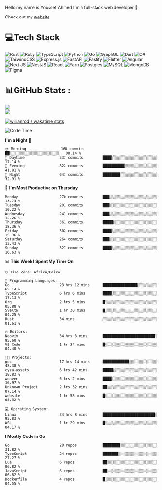 Hello my name is Youssef Ahmed I'm a full-stack web developer 👋

Check out my [website](https://youssefahmed.vercel.app)
 
# 💻Tech Stack

![Rust](https://img.shields.io/badge/rust-%23000000.svg?style=for-the-badge&logo=rust&logoColor=white) ![Ruby](https://img.shields.io/badge/ruby-%23CC342D.svg?style=for-the-badge&logo=ruby&logoColor=white) ![TypeScript](https://img.shields.io/badge/typescript-%23007ACC.svg?style=for-the-badge&logo=typescript&logoColor=white) ![Python](https://img.shields.io/badge/python-3670A0?style=for-the-badge&logo=python&logoColor=ffdd54) ![Go](https://img.shields.io/badge/go-%2300ADD8.svg?style=for-the-badge&logo=go&logoColor=white) ![GraphQL](https://img.shields.io/badge/-GraphQL-E10098?style=for-the-badge&logo=graphql&logoColor=white) ![Dart](https://img.shields.io/badge/dart-%230175C2.svg?style=for-the-badge&logo=dart&logoColor=white) ![C#](https://img.shields.io/badge/c%23-%23239120.svg?style=for-the-badge&logo=c-sharp&logoColor=white) ![TailwindCSS](https://img.shields.io/badge/tailwindcss-%2338B2AC.svg?style=for-the-badge&logo=tailwind-css&logoColor=white) ![Express.js](https://img.shields.io/badge/express.js-%23404d59.svg?style=for-the-badge&logo=express&logoColor=%2361DAFB) ![FastAPI](https://img.shields.io/badge/FastAPI-005571?style=for-the-badge&logo=fastapi) ![Fastify](https://img.shields.io/badge/fastify-%23000000.svg?style=for-the-badge&logo=fastify&logoColor=white) ![Flutter](https://img.shields.io/badge/Flutter-%2302569B.svg?style=for-the-badge&logo=Flutter&logoColor=white) ![Angular](https://img.shields.io/badge/angular-%23DD0031.svg?style=for-the-badge&logo=angular&logoColor=white) ![Next JS](https://img.shields.io/badge/Next-black?style=for-the-badge&logo=next.js&logoColor=white) ![NestJS](https://img.shields.io/badge/nestjs-%23E0234E.svg?style=for-the-badge&logo=nestjs&logoColor=white) ![React](https://img.shields.io/badge/react-%2320232a.svg?style=for-the-badge&logo=react&logoColor=%2361DAFB) ![Yarn](https://img.shields.io/badge/yarn-%232C8EBB.svg?style=for-the-badge&logo=yarn&logoColor=white) ![Postgres](https://img.shields.io/badge/postgres-%23316192.svg?style=for-the-badge&logo=postgresql&logoColor=white) ![MySQL](https://img.shields.io/badge/mysql-%2300f.svg?style=for-the-badge&logo=mysql&logoColor=white) ![MongoDB](https://img.shields.io/badge/MongoDB-%234ea94b.svg?style=for-the-badge&logo=mongodb&logoColor=white)     ![Figma](https://img.shields.io/badge/figma-%23F24E1E.svg?style=for-the-badge&logo=figma&logoColor=white)

# 📊GitHub Stats :

![](https://github-readme-stats.vercel.app/api?username=joetifa2003&theme=tokyonight&hide_border=false&include_all_commits=false&count_private=false)<br/>
![](https://github-readme-streak-stats.herokuapp.com/?user=joetifa2003&theme=tokyonight&hide_border=false)<br/>

[![willianrod's wakatime stats](https://github-readme-stats.vercel.app/api/wakatime?username=joetifa2003&layout=compact)](https://github.com/anuraghazra/github-readme-stats)
<!--START_SECTION:waka-->
![Code Time](http://img.shields.io/badge/Code%20Time-3%2C448%20hrs%2019%20mins-blue)

**I'm a Night 🦉** 

```text
🌞 Morning                160 commits         ██░░░░░░░░░░░░░░░░░░░░░░░   08.14 % 
🌆 Daytime                337 commits         ████░░░░░░░░░░░░░░░░░░░░░   17.14 % 
🌃 Evening                822 commits         ██████████░░░░░░░░░░░░░░░   41.81 % 
🌙 Night                  647 commits         ████████░░░░░░░░░░░░░░░░░   32.91 % 
```
📅 **I'm Most Productive on Thursday** 

```text
Monday                   270 commits         ███░░░░░░░░░░░░░░░░░░░░░░   13.73 % 
Tuesday                  201 commits         ███░░░░░░░░░░░░░░░░░░░░░░   10.22 % 
Wednesday                241 commits         ███░░░░░░░░░░░░░░░░░░░░░░   12.26 % 
Thursday                 361 commits         █████░░░░░░░░░░░░░░░░░░░░   18.36 % 
Friday                   302 commits         ████░░░░░░░░░░░░░░░░░░░░░   15.36 % 
Saturday                 264 commits         ███░░░░░░░░░░░░░░░░░░░░░░   13.43 % 
Sunday                   327 commits         ████░░░░░░░░░░░░░░░░░░░░░   16.63 % 
```


📊 **This Week I Spent My Time On** 

```text
🕑︎ Time Zone: Africa/Cairo

💬 Programming Languages: 
Go                       23 hrs 12 mins      ████████████████░░░░░░░░░   65.14 % 
TypeScript               6 hrs 6 mins        ████░░░░░░░░░░░░░░░░░░░░░   17.13 % 
Org                      2 hrs 5 mins        █░░░░░░░░░░░░░░░░░░░░░░░░   05.88 % 
Svelte                   1 hr 30 mins        █░░░░░░░░░░░░░░░░░░░░░░░░   04.25 % 
Rust                     34 mins             ░░░░░░░░░░░░░░░░░░░░░░░░░   01.61 % 

🔥 Editors: 
Neovim                   34 hrs 3 mins       ████████████████████████░   95.60 % 
VS Code                  1 hr 34 mins        █░░░░░░░░░░░░░░░░░░░░░░░░   04.40 % 

🐱‍💻 Projects: 
goc                      17 hrs 14 mins      ████████████░░░░░░░░░░░░░   48.38 % 
cyza-assets              6 hrs 42 mins       █████░░░░░░░░░░░░░░░░░░░░   18.83 % 
weaver                   6 hrs 2 mins        ████░░░░░░░░░░░░░░░░░░░░░   16.97 % 
Unknown Project          2 hrs 32 mins       ██░░░░░░░░░░░░░░░░░░░░░░░   07.14 % 
website                  1 hr 58 mins        █░░░░░░░░░░░░░░░░░░░░░░░░   05.52 % 

💻 Operating System: 
Linux                    34 hrs 8 mins       ████████████████████████░   95.83 % 
WSL                      1 hr 29 mins        █░░░░░░░░░░░░░░░░░░░░░░░░   04.17 % 
```

**I Mostly Code in Go** 

```text
Go                       28 repos            ████████░░░░░░░░░░░░░░░░░   31.82 % 
TypeScript               24 repos            ███████░░░░░░░░░░░░░░░░░░   27.27 % 
Lua                      6 repos             ██░░░░░░░░░░░░░░░░░░░░░░░   06.82 % 
JavaScript               6 repos             ██░░░░░░░░░░░░░░░░░░░░░░░   06.82 % 
Dockerfile               4 repos             █░░░░░░░░░░░░░░░░░░░░░░░░   04.55 % 
```




<!--END_SECTION:waka-->

